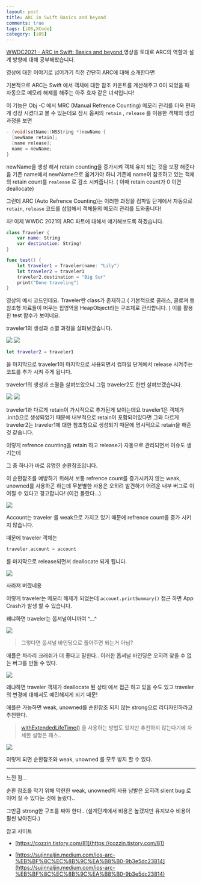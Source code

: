 ```yaml
---
layout: post
title: ARC in Swift Basics and beyond
comments: true
tags: [iOS,XCode]
category: [iOS]
---
```


[WWDC2021 - ARC in Swift: Basics and beyond ](https://developer.apple.com/videos/play/wwdc2021/10216/) 영상을 토대로  ARC의 역할과 설계 방향에 대해 공부해봤습니다.



영상에 대한 이야기로 넘어가기 직전 간단히 ARC에 대해 소개한다면

기본적으로 ARC는 Swift 에서 객체에 대한 참조 카운트를 계산해주고 0이 되었을 때 자동으로 메모리 해제를 해주는 아주 효자 같은 녀석입니다!



이 기능은 Obj -C 에서 MRC (Manual Refrence Counting) 메모리 관리를 더욱 편하게 성장 시켰다고 볼 수 있는데요 잠시 옵씨의 `retain` , `release` 를 이용한 객체의 생성 과정을 보면



```objective-c
- (void)setName:(NSString *)newName {
  [newName retain];
  [name release];
  name = newName;
}
```

newName을 생성 해서 retain counting을 증가시켜 객체 유지 되는 것을 보장 해준다음 기존 name에서 newName으로 옮겨가야 하니 기존에 name이 참조하고 있는 객체의 retain count를 `realease` 로 감소 시켜줍니다. ( 이때 retain count가 0 이면 deallocate)



그런데 ARC (Auto Refrence Counting)는 이러한 과정을 컴파일 단계에서 자동으로 `retain`, `release` 코드를 삽입해서 객체들의 메모리 관리를 도와줍니다!



자! 이제 WWDC 2021의 ARC 파트에 대해서 얘기해보도록 하겠습니다.



```swift
class Traveler {
    var name: String
    var destination: String?
}

func test() {
    let traveler1 = Traveler(name: "Lily")
    let traveler2 = traveler1
    traveler2.destination = "Big Sur"
    print("Done traveling")
}
```



영상의 예시 코드인데요. Traveler란 class가 존재하고 ( 기본적으로 클래스, 클로져 등 참조형 자료들이 머무는 힙영역을 HeapObject라는 구조체로 관리합니다. ) 이를 활용한 test 함수가 보이네요.



traveler1의 생성과 소멸 과정을 살펴보겠습니다.

<img src = "https://img1.daumcdn.net/thumb/R1280x0/?scode=mtistory2&fname=https%3A%2F%2Fblog.kakaocdn.net%2Fdn%2FdMjaZL%2Fbtq8Nvku19Q%2FmO2xumv7ywvqSXKY0NJHkk%2Fimg.png">

<img src = "https://img1.daumcdn.net/thumb/R1280x0/?scode=mtistory2&fname=https%3A%2F%2Fblog.kakaocdn.net%2Fdn%2Fc1ixlD%2Fbtq8PuFofix%2FXgUxKcsoDoMaMBT2hgnrT1%2Fimg.png">

```swift
let traveler2 = traveler1
```

을 마지막으로 traveler1이 마지막으로 사용되면서 컴파일 단계에서 release 시켜주는 코드를 추가 시켜 주게 됩니다.

traveler1의 생성과 소멸을 살펴보았으니 그럼 traveler2도 한번 살펴보겠습니다.

<img src = "https://img1.daumcdn.net/thumb/R1280x0/?scode=mtistory2&fname=https%3A%2F%2Fblog.kakaocdn.net%2Fdn%2FehNTWD%2Fbtq8PvEhMzl%2FmfcBIGR4BLa2k4WWyI0TNK%2Fimg.png">

<img src= "https://img1.daumcdn.net/thumb/R1280x0/?scode=mtistory2&fname=https%3A%2F%2Fblog.kakaocdn.net%2Fdn%2Fc7JdgE%2Fbtq8OsncFik%2F3aRvKmKiwUMJ4BvRPcicdK%2Fimg.png">

traveler1과 다르게 retain이 가시적으로 추가된게 보이는데요 traveler1은 객체가 .init()으로 생성되었기 때문에 내부적으로 retain이 포함되어있다면 그와 다르게 traveler2는 traveler1에 대한 참조형으로 생성되기 때문에 명시적으로 retain을 해준것 같습니다.



이렇게 refrence counting을 retain 하고 release가 자동으로 관리되면서 이슈도 생기는데 

그 중 하나가 바로 유명한 순환참조입니다.



이 순환참조를 예방하기 위해서 보통 refrence count를 증가시키지 않는 weak, unowned를 사용하곤 하는데 무분별한 사용은 오히려 발견하기 어려운 내부 버그로 이어질 수 있다고 경고합니다! (이건 몰랐다...)



<img src = "https://img1.daumcdn.net/thumb/R1280x0/?scode=mtistory2&fname=https%3A%2F%2Fblog.kakaocdn.net%2Fdn%2FZwOUA%2Fbtq8JjMhMks%2FcTvK4Dijo4CfO0bhUHMH21%2Fimg.png">

Account는 traveler 를 weak으로 가지고 있기 때문에 refrence count를 증가 시키지 않습니다.

때문에 traveler 객체는 

```swift
traveler.account = account
```

를 마지막으로 release되면서 deallocate 되게 됩니다.

<img src = "https://img1.daumcdn.net/thumb/R1280x0/?scode=mtistory2&fname=https%3A%2F%2Fblog.kakaocdn.net%2Fdn%2Fk2xmM%2Fbtq8Ju0mItr%2FXhaUACCicdrCqoUob826P1%2Fimg.png"> 

사라져 버렸네용

이렇게 traveler는 메모리 해제가 되었는데 `account.printSummary()` 접근 하면 App Crash가 발생 할 수 있습니다.

왜냐하면 traveler는 옵셔널이니까여 ^__^ 

<img src= "https://img1.daumcdn.net/thumb/R1280x0/?scode=mtistory2&fname=https%3A%2F%2Fblog.kakaocdn.net%2Fdn%2FkRH8O%2Fbtq8NdYGjDH%2FBIjkJxq3fL6aXl8pNSJOo0%2Fimg.png">



>  그렇다면 옵셔널 바인딩으로 풀어주면 되는거 아님?

애플은 차라리 크래쉬가 더 좋다고 말한다.. 이러한 옵셔널 바인딩은 오히려 찾을 수 없는 버그를 만들 수 있다.

<img src = "https://img1.daumcdn.net/thumb/R1280x0/?scode=mtistory2&fname=https%3A%2F%2Fblog.kakaocdn.net%2Fdn%2FcBzJoJ%2Fbtq8OsAIOZf%2FAWIJ4e1JWtHsKYScfJfZek%2Fimg.png">

왜냐하면 traveler 객체가 deallocate 된 상태 에서 접근 하고 있을 수도 있고 traveler의 변경에 대해서도 예민해지게 되기 때문!



애플은 가능하면 weak, unowned를 순환참조 되지 않는 strong으로 리디자인하라고 추천한다.

> [withExtendedLifeTime()](https://developer.apple.com/documentation/swift/1541033-withextendedlifetime) 을 사용하는 방법도 있지만 추천하지 않는다기에 자세한 설명은 패스..



<img src= "https://img1.daumcdn.net/thumb/R1280x0/?scode=mtistory2&fname=https%3A%2F%2Fblog.kakaocdn.net%2Fdn%2FbXTvg9%2Fbtq8MGMKsk7%2FfyWFBk3WC9fie5PfNuAgT1%2Fimg.png">

이렇게 되면 순환참조와 weak, unowned 를 모두 방지 할 수 있다.



---

느낀 점...

순환 참조를 막기 위해 막현한 weak, unowned의 사용 남발은 오히려 slient bug 로 이어 질 수 있다는 것에 놀랐다..

그만큼 strong한 구조를 짜야 한다.. (설계단계에서 비용은 높겠지만 유지보수 비용이 훨씬 낮아진다.)





참고 사이트

- [https://cozzin.tistory.com/81](https://cozzin.tistory.com/81)

- [https://sujinnaljin.medium.com/ios-arc-%EB%BF%8C%EC%8B%9C%EA%B8%B0-9b3e5dc23814](https://sujinnaljin.medium.com/ios-arc-%EB%BF%8C%EC%8B%9C%EA%B8%B0-9b3e5dc23814)

